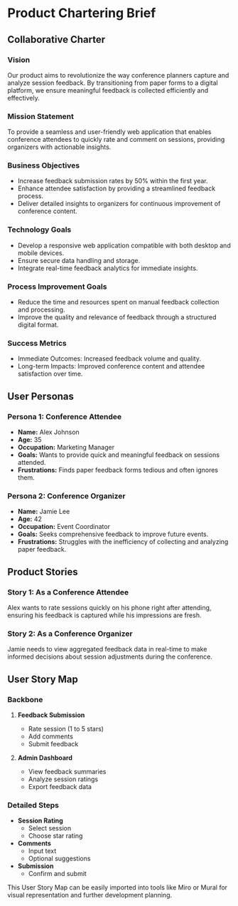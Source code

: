 # Product Chartering Brief

## Collaborative Charter

### Vision
Our product aims to revolutionize the way conference planners capture and analyze session feedback. By transitioning from paper forms to a digital platform, we ensure meaningful feedback is collected efficiently and effectively.

### Mission Statement
To provide a seamless and user-friendly web application that enables conference attendees to quickly rate and comment on sessions, providing organizers with actionable insights.

### Business Objectives
- Increase feedback submission rates by 50% within the first year.
- Enhance attendee satisfaction by providing a streamlined feedback process.
- Deliver detailed insights to organizers for continuous improvement of conference content.

### Technology Goals
- Develop a responsive web application compatible with both desktop and mobile devices.
- Ensure secure data handling and storage.
- Integrate real-time feedback analytics for immediate insights.

### Process Improvement Goals
- Reduce the time and resources spent on manual feedback collection and processing.
- Improve the quality and relevance of feedback through a structured digital format.

### Success Metrics
- Immediate Outcomes: Increased feedback volume and quality.
- Long-term Impacts: Improved conference content and attendee satisfaction over time.

## User Personas

### Persona 1: Conference Attendee
- **Name:** Alex Johnson
- **Age:** 35
- **Occupation:** Marketing Manager
- **Goals:** Wants to provide quick and meaningful feedback on sessions attended.
- **Frustrations:** Finds paper feedback forms tedious and often ignores them.

### Persona 2: Conference Organizer
- **Name:** Jamie Lee
- **Age:** 42
- **Occupation:** Event Coordinator
- **Goals:** Seeks comprehensive feedback to improve future events.
- **Frustrations:** Struggles with the inefficiency of collecting and analyzing paper feedback.

## Product Stories

### Story 1: As a Conference Attendee
Alex wants to rate sessions quickly on his phone right after attending, ensuring his feedback is captured while his impressions are fresh.

### Story 2: As a Conference Organizer
Jamie needs to view aggregated feedback data in real-time to make informed decisions about session adjustments during the conference.

## User Story Map

### Backbone
1. **Feedback Submission**
   - Rate session (1 to 5 stars)
   - Add comments
   - Submit feedback

2. **Admin Dashboard**
   - View feedback summaries
   - Analyze session ratings
   - Export feedback data

### Detailed Steps
- **Session Rating**
  - Select session
  - Choose star rating
- **Comments**
  - Input text
  - Optional suggestions
- **Submission**
  - Confirm and submit

This User Story Map can be easily imported into tools like Miro or Mural for visual representation and further development planning.